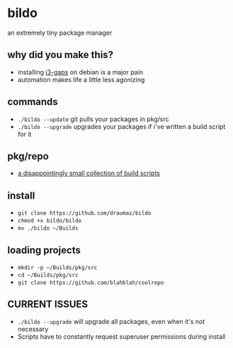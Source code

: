 # bildo
an extremely tiny package manager

## why did you make this?
- installing <a href="https://github.com/Airblader/i3">i3-gaps</a> on debian is a major pain
- automation makes life a little less agonizing

## commands
- ```./bildo --update``` git pulls your packages in pkg/src
- ```./bildo --upgrade``` upgrades your packages if i've written a build script for it

## pkg/repo
- <a href="https://github.com/draumaz/bildo/tree/main/pkg/repo">a disappointingly small collection of build scripts</a>

## install
- ```git clone https://github.com/draumaz/bildo```
- ```chmod +x bildo/bildo```
- ```mv ./bildo ~/Builds```

## loading projects
- ```mkdir -p ~/Builds/pkg/src```
- ```cd ~/Builds/pkg/src```
- ```git clone https://github.com/blahblah/coolrepo```

## CURRENT ISSUES
- ```./bildo --upgrade``` will upgrade all packages, even when it's not necessary
- Scripts have to constantly request superuser permissions during install
